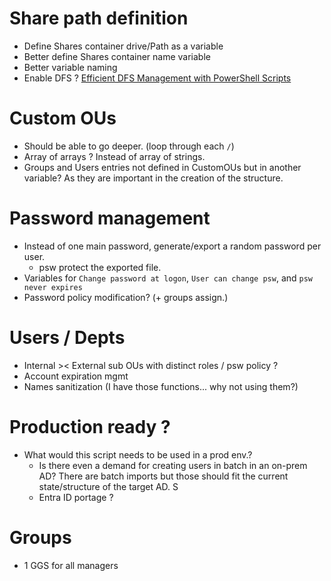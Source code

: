 # Share path definition
- Define Shares container drive/Path as a variable
- Better define Shares container name variable
- Better variable naming 
- Enable DFS ? [Efficient DFS Management with PowerShell Scripts](https://adamtheautomator.com/dfs-powershell-scripts/)

# Custom OUs
- Should be able to go deeper. (loop through each `/`)
- Array of arrays ? Instead of array of strings.
- Groups and Users entries not defined in CustomOUs but in another variable? As they are important in the creation of the structure.

# Password management
- Instead of one main password, generate/export a random password per user.
    - psw protect the exported file.
- Variables for `Change password at logon`, `User can change psw`, and `psw never expires`
- Password policy modification? (+ groups assign.)

# Users / Depts
- Internal >< External sub OUs with distinct roles / psw policy ? 
- Account expiration mgmt
- Names sanitization (I have those functions... why not using them?)

# Production ready ?
- What would this script needs to be used in a prod env.?
    - Is there even a demand for creating users in batch in an on-prem AD? There are batch imports but those should fit the current state/structure of the target AD. S
    - Entra ID portage ?

# Groups 
- 1 GGS for all managers



